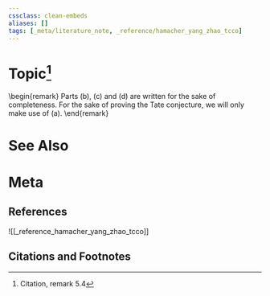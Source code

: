 ```yaml
---
cssclass: clean-embeds
aliases: []
tags: [_meta/literature_note, _reference/hamacher_yang_zhao_tcco]
---
```

# Topic[^1]
\begin{remark}
Parts (b), (c) and (d) are written for the sake of completeness. For the sake of proving the Tate conjecture, we will only make use of (a). 
\end{remark}

# See Also

# Meta
## References
![[_reference_hamacher_yang_zhao_tcco]]


## Citations and Footnotes
[^1]: Citation, remark 5.4